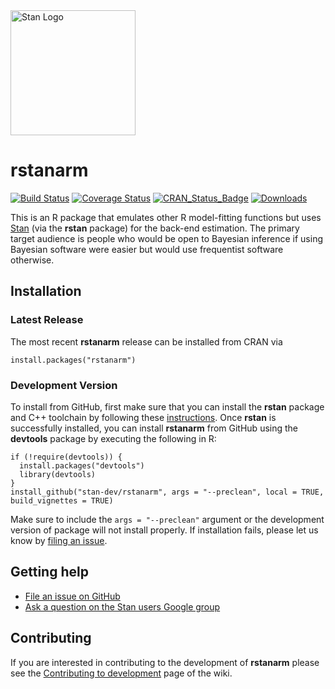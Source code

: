 <a href="http://mc-stan.org">
<img src="https://raw.githubusercontent.com/stan-dev/logos/master/logo.png" width=200 alt="Stan Logo"/>
</a>

# rstanarm

[![Build Status](https://travis-ci.org/stan-dev/rstanarm.svg?branch=master)](https://travis-ci.org/stan-dev/rstanarm) 
[![Coverage Status](https://codecov.io/github/stan-dev/rstanarm/coverage.svg?branch=master)](https://codecov.io/github/stan-dev/rstanarm?branch=master) 
[![CRAN\_Status\_Badge](http://www.r-pkg.org/badges/version/rstanarm)](http://cran.r-project.org/package=rstanarm)
[![Downloads](http://cranlogs.r-pkg.org/badges/rstanarm?color=brightgreen)](http://cran.rstudio.com/package=rstanarm)


This is an R package that emulates other R model-fitting functions but uses
[Stan](http://mc-stan.org) (via the **rstan** package) for the back-end
estimation. The primary target audience is people who would be open to Bayesian
inference if using Bayesian software were easier but would use frequentist
software otherwise.

## Installation

### Latest Release
The most recent **rstanarm** release can be installed from CRAN via
```{r}
install.packages("rstanarm")
```

### Development Version
To install from GitHub, first make sure that you can install the **rstan**
package and C++ toolchain by following these
[instructions](https://github.com/stan-dev/rstan/wiki/RStan-Getting-Started).
Once **rstan** is successfully installed, you can install **rstanarm** from
GitHub using the **devtools** package by executing the following in R:

```{r}
if (!require(devtools)) {
  install.packages("devtools")
  library(devtools)
}
install_github("stan-dev/rstanarm", args = "--preclean", local = TRUE, build_vignettes = TRUE)
```

Make sure to include the `args = "--preclean"` argument or the development
version of package will not install properly. If installation fails, please let
us know by [filing an issue](https://github.com/stan-dev/rstanarm/issues).

## Getting help

* [File an issue on GitHub](https://github.com/stan-dev/rstanarm/issues)
* [Ask a question on the Stan users Google group](https://groups.google.com/forum/#!forum/stan-users)

## Contributing 

If you are interested in contributing to the development of **rstanarm** please 
see the [Contributing to
development](https://github.com/stan-dev/rstanarm/wiki/Contributing-to-development)
page of the wiki.
